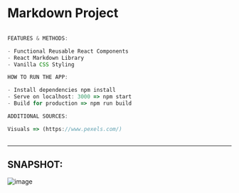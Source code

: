 # Markdown Project


```ts

FEATURES & METHODS:

- Functional Reusable React Components
- React Markdown Library
- Vanilla CSS Styling

```


```ts
HOW TO RUN THE APP:

- Install dependencies npm install
- Serve on localhost: 3000 => npm start
- Build for production => npm run build

```

```ts
ADDITIONAL SOURCES:

Visuals => (https://www.pexels.com/) 
           
```

<hr>

## SNAPSHOT:
![image](https://user-images.githubusercontent.com/90147636/195324150-777ff7b8-c81d-4a14-9aa7-202adb65fcac.png)


